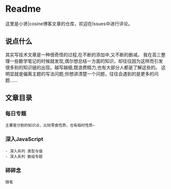 # Readme

这里是小贤|cosine博客文章的仓库，欢迎在Issues中进行评论。

## 说点什么

其实写技术文章是一种很奇怪的过程,在不断的添加中,又不断的删减。
我在高三整理一些数学笔记的时候就发现,偶尔想总结一方面的知识，却往往因为这样而引发很多别的知识链的出现。越写越细,既浪费精力,也有大部分人都是了解这些的。
这明显就是偏离主题的写法问题,你想讲清楚一个问题，往往会遇到的是更多的问题……

## 文章目录

### 每日专题

    主要是分割的知识点，比较零食性质，也有临时性质~

### 深入JavaScript

    - 深入系列 类型与值
    - 深入系列 数组专题

### 碎碎念

    随笔